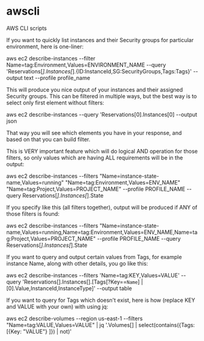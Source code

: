 # awscli

AWS CLI scripts

If you want to quickly list instances and their Security groups for particular environment, here is one-liner:

aws ec2 describe-instances --filter Name=tag:Environment,Values=ENVIRONMENT_NAME --query 'Reservations[*].Instances[*].{ID:InstanceId,SG:SecurityGroups,Tags:Tags}' --output text --profile profile_name

This will produce you nice output of your instances and their assigned Security groups. This can be filtered in multiple ways, but the best way is to select only first element without filters:

aws ec2 describe-instances --query 'Reservations[0].Instances[0] --output json

That way you will see which elements you have in your response, and based on that you can build filter.

This is VERY important feature which will do logical AND operation for those filters, so only values which are having ALL requirements will be in the output:

aws ec2 describe-instances --filters "Name=instance-state-name,Values=running" "Name=tag:Environment,Values=ENV_NAME" "Name=tag:Project,Values=PROJECT_NAME" --profile PROFILE_NAME --query Reservations[*].Instances[*].State

If you specify like this (all filters together), output will be produced if ANY of those filters is found:

aws ec2 describe-instances --filters "Name=instance-state-name,Values=running,Name=tag:Environment,Values=ENV_NAME,Name=tag:Project,Values=PROJECT_NAME" --profile PROFILE_NAME --query Reservations[*].Instances[*].State

If you want to query and output certain values from Tags, for example instance Name, along with other details, you go like this:

aws ec2 describe-instances --filters 'Name=tag:KEY,Values=VALUE' --query 'Reservations[].Instances[].[Tags[?Key==`Name`] | [0].Value,InstanceId,InstanceType]' --output table 

If you want to query for Tags which doesn't exist, here is how (replace KEY and VALUE with your own) with using jq:

aws ec2 describe-volumes --region us-east-1 --filters "Name=tag:VALUE,Values=VALUE" | jq '.Volumes[] | select(contains({Tags: [{Key: "VALUE"} ]}) | not)'
